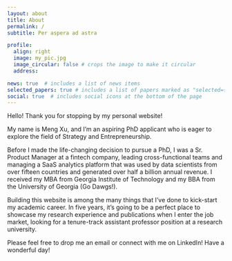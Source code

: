 ```yaml
---
layout: about
title: About
permalink: /
subtitle: Per aspera ad astra

profile:
  align: right
  image: my_pic.jpg
  image_circular: false # crops the image to make it circular
  address:

news: true  # includes a list of news items
selected_papers: true # includes a list of papers marked as "selected={true}"
social: true  # includes social icons at the bottom of the page
---
```


Hello! Thank you for stopping by my personal website!

My name is Meng Xu, and I’m an aspiring PhD applicant who is eager to explore the field of Strategy and Entrepreneurship.

Before I made the life-changing decision to pursue a PhD, I was a Sr. Product Manager at a fintech company, leading cross-functional teams and managing a SaaS analytics platform that was used by data scientists from over fifteen countries and generated over half a billion annual revenue. I received my MBA from Georgia Institute of Technology and my BBA from the University of Georgia (Go Dawgs!).

Building this website is among the many things that I’ve done to kick-start my academic career. In five years, it’s going to be a perfect place to showcase my research experience and publications when I enter the job market, looking for a tenure-track assistant professor position at a research university.

Please feel free to drop me an email or connect with me on LinkedIn! Have a wonderful day! <i class="fas fa-coffee"></i>
